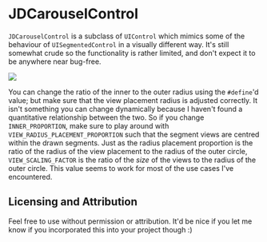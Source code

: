 JDCarouselControl
=================

`JDCarouselControl` is a subclass of `UIControl` which mimics some of the behaviour of `UISegmentedControl` in a visually different way. It's still somewhat crude so the functionality is rather limited, and don't expect it to be anywhere near bug-free.

![](http://s16.postimg.org/rvgpe3byt/Browser_Preview_tmp_2.gif)

You can change the ratio of the inner to the outer radius using the `#define`'d value; but make sure that the view placement radius is adjusted correctly. It isn't something you can change dynamically because I haven't found a quantitative relationship between the two. So if you change `INNER_PROPORTION`, make sure to play around with `VIEW_RADIUS_PLACEMENT_PROPORTION` such that the segment views are centred within the drawn segments. Just as the radius placement proportion is the ratio of the radius of the view placement to the radius of the outer circle, `VIEW_SCALING_FACTOR` is the ratio of the *size* of the views to the radius of the outer circle. This value seems to work for most of the use cases I've encountered.

## Licensing and Attribution
Feel free to use without permission or attribution. It'd be nice if you let me know if you incorporated this into your project though :)